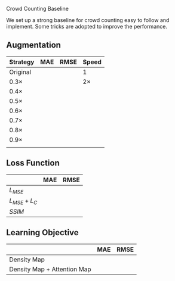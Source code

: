 Crowd Counting Baseline

We set up a strong baseline for crowd counting easy to follow and implement. Some tricks are adopted to improve the performance.

## Augmentation

| Strategy    | MAE  | RMSE | Speed     |
| ----------- | ---- | ---- | --------- |
| Original    |      |      | 1         |
| 0.3$\times$ |      |      | 2$\times$ |
| 0.4$\times$ |      |      |           |
| 0.5$\times$ |      |      |           |
| 0.6$\times$ |      |      |           |
| 0.7$\times$ |      |      |           |
| 0.8$\times$ |      |      |           |
| 0.9$\times$ |      |      |           |
|             |      |      |           |

## Loss Function

|                 | MAE  | RMSE |
| --------------- | ---- | ---- |
| $L_{MSE}$       |      |      |
| $L_{MSE}+L_{C}$ |      |      |
| $SSIM$          |      |      |



## Learning Objective

|                             | MAE  | RMSE |
| --------------------------- | ---- | ---- |
| Density Map                 |      |      |
| Density Map + Attention Map |      |      |

